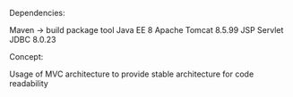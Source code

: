 Dependencies:

Maven -> build package tool
Java EE 8
Apache Tomcat 8.5.99
JSP
Servlet
JDBC 8.0.23

Concept:

Usage of MVC architecture to provide stable architecture for code readability


